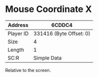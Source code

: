 
#  Mouse Coordinate X
Address   | 6CDDC4
----------|-------------
Player ID | 331416 (Byte Offset: 0)
Size 	  | 4
Length 	  | 1
SC:R      | Simple Data

Relative to the screen.
